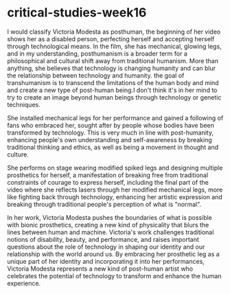 # critical-studies-week16

I would classify Victoria Modesta as posthuman, the beginning of her video shows her as a disabled person, perfecting herself and accepting herself through
technological means. In the film, she has mechanical, glowing legs, and in my understanding, posthumanism is a broader term for a philosophical and 
cultural shift away from traditional humanism. More than anything, she believes that technology is changing humanity and can blur the relationship between
technology and humanity. the goal of transhumanism is to transcend the limitations of the human body and mind and create a new type of post-human being.I don't think it's in her mind to try to create an image beyond human beings through technology or genetic techniques.

She installed mechanical legs for her performance and gained a following of fans who embraced her, sought after by people whose bodies have been transformed by technology. This is very much in line with post-humanity, enhancing people's own understanding and self-awareness by breaking traditional thinking and ethics, as well as being a movement in thought and culture.

She performs on stage wearing modified spiked legs and designing multiple prosthetics for herself, a manifestation of breaking free from traditional constraints of courage to express herself, including the final part of the video where she reflects lasers through her modified mechanical legs, more like fighting back through technology, enhancing her artistic expression and breaking through traditional people's perception of what is "normal".

In her work, Victoria Modesta pushes the boundaries of what is possible with bionic prosthetics, creating a new kind of physicality that blurs the lines between human and machine. 
Victoria's work challenges traditional notions of disability, beauty, and performance, and raises important questions about the role of technology in shaping our identity and our relationship with the world around us. By embracing her prosthetic leg as a unique part of her identity and incorporating it into her performances, Victoria Modesta represents a new kind of post-human artist who celebrates the potential of technology to transform and enhance the human experience.
